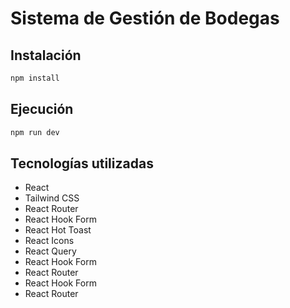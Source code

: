 # Sistema de Gestión de Bodegas

## Instalación

```bash
npm install
```

## Ejecución

```bash
npm run dev
```

## Tecnologías utilizadas

- React
- Tailwind CSS
- React Router
- React Hook Form
- React Hot Toast
- React Icons
- React Query
- React Hook Form
- React Router
- React Hook Form
- React Router


